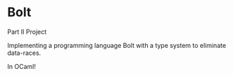 # Bolt
Part II Project 

Implementing a programming language Bolt with a type system to eliminate data-races.  

In OCaml!

